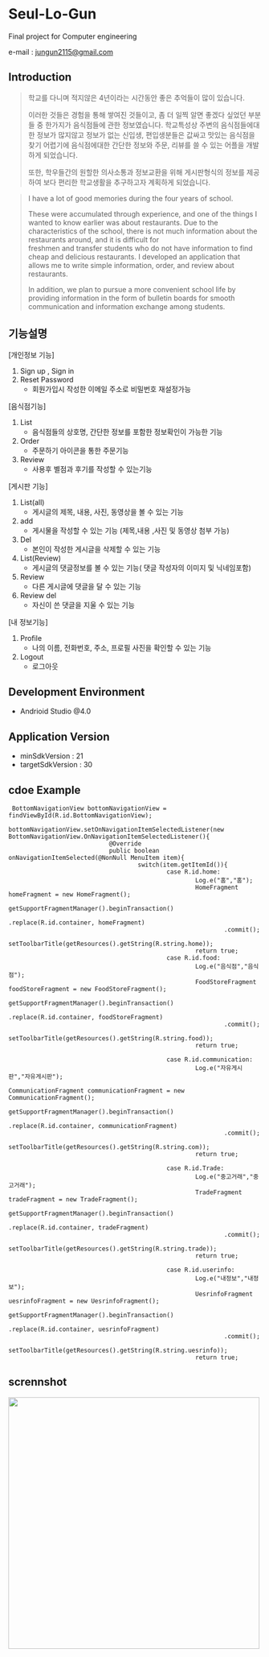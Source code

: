 # Seul-Lo-Gun
Final project for Computer engineering

e-mail : jungun2115@gmail.com

## Introduction
> 학교를 다니며 적지않은 4년이라는 시간동안 좋은 추억들이 많이 있습니다.
>
> 이러한 것들은 경험을 통해 쌓여진 것들이고, 좀 더 일찍 알면 좋겠다 싶었던 부분들 중 한가지가 음식점들에 관한 정보였습니다.
> 학교특성상 주변의 음식점들에대한 정보가 많지않고 정보가 없는 신입생, 편입생분들은 값싸고 맛있는 음식점을 찾기 어렵기에 
> 음식점에대한 간단한 정보와 주문, 리뷰를 쓸 수 있는 어플을 개발하게 되었습니다. 
>
> 또한, 학우들간의 원할한 의사소통과 정보교환을 위해 게시판형식의 정보를 제공하여 보다 편리한 학교생활을 추구하고자 계획하게 되었습니다.

> I have a lot of good  memories during the four years of school.
>
> These were accumulated through experience, and one of the things I wanted to know earlier was about restaurants.
> Due to the characteristics of the school, there is not much information about the restaurants around, and it is difficult for  
> freshmen and transfer students who do not have information to find cheap and delicious restaurants.
> I developed an application that allows me to write simple information, order, and review about restaurants.
>
> In addition, we plan to pursue a more convenient school life by providing information in the form of bulletin boards for smooth 
> communication and information exchange among students.

## 기능설명 
[개인정보 기능] 
1. Sign up , Sign in
2. Reset Password 
    - 회원가입시 작성한 이메일 주소로 비밀번호 재설정가능
  
[음식점기능]
1. List 
    - 음식점들의 상호명, 간단한 정보를 포함한 정보확인이 가능한 기능
2. Order 
    - 주문하기 아이콘을 통한 주문기능 
3. Review 
    - 사용후 별점과 후기를 작성할 수 있는기능

[게시판 기능]
1. List(all)
    - 게시글의 제목, 내용, 사진, 동영상을 볼 수 있는 기능
2. add
    - 게시물을 작성할 수 있는 기능 (제목,내용 ,사진 및 동영상 첨부 가능)
3. Del
    - 본인이 작성한 게시글을 삭제할 수 있는 기능
4. List(Review)
    - 게시글의 댓글정보를 볼 수 있는 기능( 댓글 작성자의 이미지 및 닉네임포함) 
5. Review 
    - 다른 게시글에 댓글을 달 수 있는 기능
6. Review del 
    - 자신이 쓴 댓글을 지울 수 있는 기능

[내 정보기능]
1. Profile
    - 나의 이름, 전화번호, 주소, 프로필 사진을 확인할 수 있는 기능
2. Logout
    - 로그아웃 

## Development Environment
- Andrioid Studio @4.0

## Application Version
- minSdkVersion : 21
- targetSdkVersion : 30

## cdoe Example
     BottomNavigationView bottomNavigationView = findViewById(R.id.BottomNavigationView);
                        bottomNavigationView.setOnNavigationItemSelectedListener(new BottomNavigationView.OnNavigationItemSelectedListener(){
                                @Override
                                public boolean onNavigationItemSelected(@NonNull MenuItem item){
                                        switch(item.getItemId()){
                                                case R.id.home:
                                                        Log.e("홈","홈");
                                                        HomeFragment homeFragment = new HomeFragment();
                                                        getSupportFragmentManager().beginTransaction()
                                                                .replace(R.id.container, homeFragment)
                                                                .commit();
                                                        setToolbarTitle(getResources().getString(R.string.home));
                                                        return true;
                                                case R.id.food:
                                                        Log.e("음식점","음식점");
                                                        FoodStoreFragment foodStoreFragment = new FoodStoreFragment();
                                                        getSupportFragmentManager().beginTransaction()
                                                                .replace(R.id.container, foodStoreFragment)
                                                                .commit();
                                                        setToolbarTitle(getResources().getString(R.string.food));
                                                        return true;

                                                case R.id.communication:
                                                        Log.e("자유게시판","자유게시판");
                                                        CommunicationFragment communicationFragment = new CommunicationFragment();
                                                        getSupportFragmentManager().beginTransaction()
                                                                .replace(R.id.container, communicationFragment)
                                                                .commit();
                                                        setToolbarTitle(getResources().getString(R.string.com));
                                                        return true;

                                                case R.id.Trade:
                                                        Log.e("중고거래","중고거래");
                                                        TradeFragment tradeFragment = new TradeFragment();
                                                        getSupportFragmentManager().beginTransaction()
                                                                .replace(R.id.container, tradeFragment)
                                                                .commit();
                                                        setToolbarTitle(getResources().getString(R.string.trade));
                                                        return true;

                                                case R.id.userinfo:
                                                        Log.e("내정보","내정보");
                                                        UesrinfoFragment uesrinfoFragment = new UesrinfoFragment();
                                                        getSupportFragmentManager().beginTransaction()
                                                                .replace(R.id.container, uesrinfoFragment)
                                                                .commit();
                                                        setToolbarTitle(getResources().getString(R.string.uesrinfo));
                                                        return true;

## scrennshot
<img src="/58229545/103470863-7dd0ef80-4dbb-11eb-8e44-dde849bbcd7f.png" width="500" height="500"></img>
